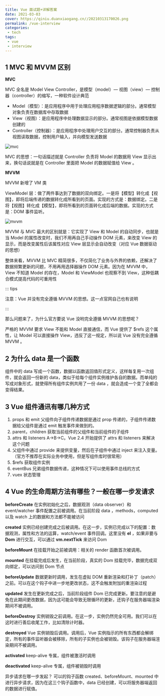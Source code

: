 ```yaml
---
title: Vue 面试题+详解答案
date: 2021-03-03
cover: https://qiniu.duanxiaogang.cn//20210313170026.png
permalink: /vue-interview
categories:
 - tech
tags:
 - vue
 - interview
---
```


## 1 MVC 和 MVVM 区别

**MVC**

MVC 全名是 Model View Controller，是模型（model）— 视图（view）— 控制器（controller）的缩写，一种软件设计典范

- Model（模型）：是应用程序中用于处理应用程序数据逻辑的部分。通常模型对象负责在数据库中存取数据
- View（视图）：是应用程序中处理数据显示的部分。通常视图是依据模型数据创建的
- Controller（控制器）：是应用程序中处理用户交互的部分。通常控制器负责从视图读取数据，控制用户输入，并向模型发送数据

![mvc](https://qiniu.duanxiaogang.cn//20210515074249.jpg)

MVC 的思想：一句话描述就是 Controller 负责将 Model 的数据用 View 显示出来，换句话说就是在 Controller 里面把 Model 的数据赋值给 View 。

**MVVM**

MVVM 新增了 VM 类

ViewModel 层：做了两件事达到了数据的双向绑定。一是将【模型】转化成【视图】，即将后端传递的数据转化成所看到的页面。实现的方式是：数据绑定。二是将【视图】转化成【模型】，即将所看到的页面转化成后端的数据。实现的方式是：DOM 事件监听。

![mvvm](https://qiniu.duanxiaogang.cn//20210515074837.jpg)

MVVM 与 MVC 最大的区别就是：它实现了 View 和 Model 的自动同步，也就是当 Model 的属性改变时，我们不用再自己手动操作 DOM 元素，来改变 View 的显示，而是改变属性后该属性对应 View 层显示会自动改变（对应 Vue 数据驱动的思想）

整体来看，MVVM 比 MVC 精简很多，不仅简化了业务与外界的依赖，还解决了数据频繁更新的问题，不用再用选择器操作 DOM 元素。因为在 MVVM 中，View 不知道 Model 的存在，Model 和 ViewModel 也观察不到 View，这种低耦合模式提高代码的可重用性

::: tips

注意：Vue 并没有完全遵循 MVVM 的思想。这一点官网自己也有说明

:::

那么问题来了，为什么官方要说 Vue 没哟完全遵循 MVVM 的思想呢？

严格的 MVVM 要求 View 不能和 Model 直接通信，而 Vue 提供了 $refs 这个属性，让 Model 可以直接操作 View，违反了这一规定，所以说 Vue 没有完全遵循 MVVM 。

## 2 为什么 data 是一个函数

组件中的 data 写成一个函数，数据以函数返回值形式定义，这样每复用一次组件，就会返回一份新的 data，类似于给每个组件实例维护各自的数据。而单纯的写成对象形式，就使得所有组件实例共用了一份 data ，就会造成一个变了全都会变得结果。

## 3 Vue 组件通讯有哪几种方式

1. props 和 emit 父组件向子组件传递数据是通过 prop 传递的，子组件传递数据给父组件是通过 emit 触发事件来做到的。
2. parent，children 获取当前组件的父组件和当前组件的子组件
3. attrs 和 listeners A->B->C。Vue 2.4 开始提供了 attrs 和 listeners 来解决 这个问题
4. 父组件中通过 provide 来提供变量，然后在子组件中通过 inject 来注入变量。（官方不推荐在实际业务中使用，但是写组件库时很常用）
5. $refs 获取组件实例
6. eventBus 兄弟组件数据传递，这种情况下可以使用事件总线的方式
7. vuex 状态管理

## 4 Vue 的生命周期方法有哪些？一般在哪一步发请求

**beforeCreate** 在实例初始化之后，数据观测（data observer）和 event/watcher 事件配置之前被调用。在当前阶段 data ，methods，computed 以及 watch 上的数据和方法都不能被访问

**created** 实例已经创建完成之后被调用。在这一步，实例已完成以下的配置：数据观测，属性和方法的运算，watch/event 事件回调。这里没有 **el** ，如果非要与 **Dom** 进行交互，可以通过 **vm.nextTick** 来访问 Dom

**beforeMount** 在挂载开始之前被调用：相关的 render 函数首次被调用。

**mounted** 在挂载完成后发生，在当前阶段，真实的 Dom 挂载完毕，数据完成双向绑定，可以访问到 Dom 节点

**beforeUpdate** 数据更新时调用，发生在虚拟 DOM 重新渲染和打补丁（patch）之前。可以在这个钩子中进一步地更改状态，这不会触发附加的重渲染过程

**updated** 发生在更新完成之后，当前阶段组件 Dom 已完成更新。要注意的是避免在此期间更改数据，因为这可能会导致无限循环的更新，还钩子在服务器端渲染期间不被调用。

**beforeDestroy** 实例销毁之前调用。在这一步，实例仍然完全可用。我们可以在这时进行善后收尾工作，比如清除计时器。

**destroyed** Vue 实例销毁后调用。调用后，Vue 实例指示的所有东西都会解绑定，所有的事件监听器会被移除，所有的子实例也会被销毁。该钩子在服务器端渲染期间不被调用。

**activated** keep-alive 专属，组件被激活时调用

**deactivated** keep-alive 专属，组件被销毁时调用

异步请求在哪一步发起？
可以的钩子函数 created、beforeMount、mounted 中进行异步请求，因为在这三个钩子函数中，data 已经创建，可以将服务器端返回的数据进行赋值。

